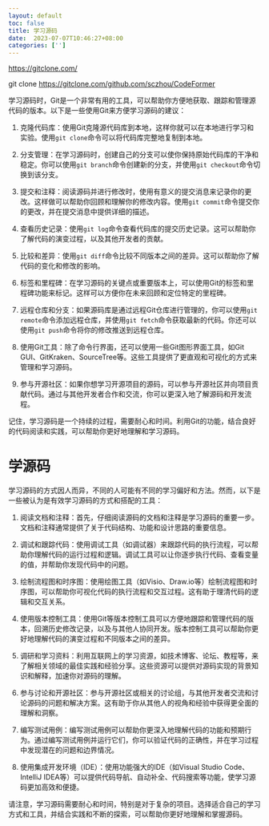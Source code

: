 ```yaml
---
layout: default
toc: false
title: 学习源码
date:  2023-07-07T10:46:27+08:00
categories: ['']
---
```

https://gitclone.com/

git clone https://gitclone.com/github.com/sczhou/CodeFormer

学习源码时，Git是一个非常有用的工具，可以帮助你方便地获取、跟踪和管理源代码的版本。以下是一些使用Git来方便学习源码的建议：

1. 克隆代码库：使用Git克隆源代码库到本地，这样你就可以在本地进行学习和实验。使用`git clone`命令可以将代码库完整地复制到本地。

2. 分支管理：在学习源码时，创建自己的分支可以使你保持原始代码库的干净和稳定。你可以使用`git branch`命令创建新的分支，并使用`git checkout`命令切换到该分支。

3. 提交和注释：阅读源码并进行修改时，使用有意义的提交消息来记录你的更改。这样做可以帮助你回顾和理解你的修改内容。使用`git commit`命令提交你的更改，并在提交消息中提供详细的描述。

4. 查看历史记录：使用`git log`命令查看代码库的提交历史记录。这可以帮助你了解代码的演变过程，以及其他开发者的贡献。

5. 比较和差异：使用`git diff`命令比较不同版本之间的差异。这可以帮助你了解代码的变化和修改的影响。

6. 标签和里程碑：在学习源码的关键点或重要版本上，可以使用Git的标签和里程碑功能来标记。这样可以方便你在未来回顾和定位特定的里程碑。

7. 远程仓库和分支：如果源码库是通过远程Git仓库进行管理的，你可以使用`git remote`命令添加远程仓库，并使用`git fetch`命令获取最新的代码。你还可以使用`git push`命令将你的修改推送到远程仓库。

8. 使用Git工具：除了命令行界面，还可以使用一些Git图形界面工具，如Git GUI、GitKraken、SourceTree等。这些工具提供了更直观和可视化的方式来管理和学习源码。

9. 参与开源社区：如果你想学习开源项目的源码，可以参与开源社区并向项目贡献代码。通过与其他开发者合作和交流，你可以更深入地了解源码和开发流程。

记住，学习源码是一个持续的过程，需要耐心和时间。利用Git的功能，结合良好的代码阅读和实践，可以帮助你更好地理解和学习源码。

# 学源码

学习源码的方式因人而异，不同的人可能有不同的学习偏好和方法。然而，以下是一些被认为是有效学习源码的方式和搭配的工具：

1. 阅读文档和注释：首先，仔细阅读源码的文档和注释是学习源码的重要一步。文档和注释通常提供了关于代码结构、功能和设计思路的重要信息。

2. 调试和跟踪代码：使用调试工具（如调试器）来跟踪代码的执行流程，可以帮助你理解代码的运行过程和逻辑。调试工具可以让你逐步执行代码、查看变量的值，并帮助你发现代码中的问题。

3. 绘制流程图和时序图：使用绘图工具（如Visio、Draw.io等）绘制流程图和时序图，可以帮助你可视化代码的执行流程和交互过程。这有助于理清代码的逻辑和交互关系。

4. 使用版本控制工具：使用Git等版本控制工具可以方便地跟踪和管理代码的版本，回溯历史修改记录，以及与其他人协同开发。版本控制工具可以帮助你更好地理解代码的演变过程和不同版本之间的差异。

5. 调研和学习资料：利用互联网上的学习资源，如技术博客、论坛、教程等，来了解相关领域的最佳实践和经验分享。这些资源可以提供对源码实现的背景知识和解释，加速你对源码的理解。

6. 参与讨论和开源社区：参与开源社区或相关的讨论组，与其他开发者交流和讨论源码的问题和解决方案。这有助于你从其他人的视角和经验中获得更全面的理解和洞察。

7. 编写测试用例：编写测试用例可以帮助你更深入地理解代码的功能和预期行为。通过编写测试用例并运行它们，你可以验证代码的正确性，并在学习过程中发现潜在的问题和边界情况。

8. 使用集成开发环境（IDE）：使用功能强大的IDE（如Visual Studio Code、IntelliJ IDEA等）可以提供代码导航、自动补全、代码搜索等功能，使学习源码更加高效和便捷。

请注意，学习源码需要耐心和时间，特别是对于复杂的项目。选择适合自己的学习方式和工具，并结合实践和不断的探索，可以帮助你更好地理解和掌握源码。